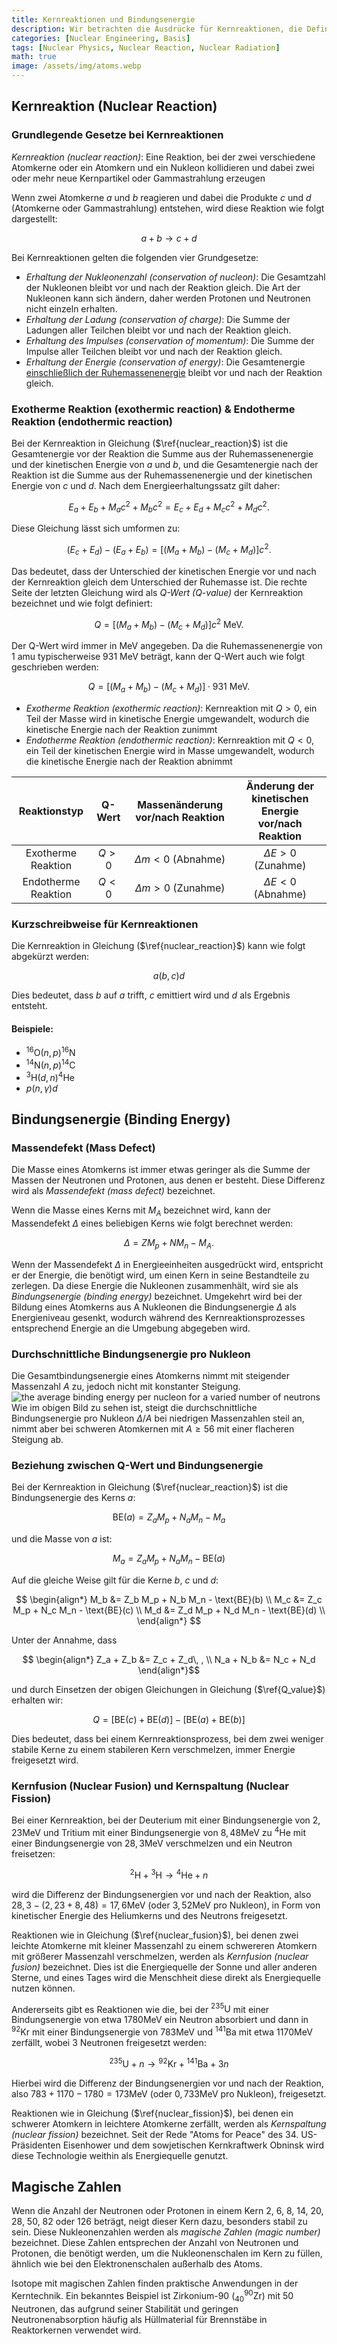 ```yaml
---
title: Kernreaktionen und Bindungsenergie
description: Wir betrachten die Ausdrücke für Kernreaktionen, die Definition des Q-Werts, sowie die Konzepte des Massendefekts und der Bindungsenergie.
categories: [Nuclear Engineering, Basis]
tags: [Nuclear Physics, Nuclear Reaction, Nuclear Radiation]
math: true
image: /assets/img/atoms.webp
---
```

## Kernreaktion (Nuclear Reaction)
### Grundlegende Gesetze bei Kernreaktionen
*Kernreaktion (nuclear reaction)*: Eine Reaktion, bei der zwei verschiedene Atomkerne oder ein Atomkern und ein Nukleon kollidieren und dabei zwei oder mehr neue Kernpartikel oder Gammastrahlung erzeugen

Wenn zwei Atomkerne $a$ und $b$ reagieren und dabei die Produkte $c$ und $d$ (Atomkerne oder Gammastrahlung) entstehen, wird diese Reaktion wie folgt dargestellt:

$$ a + b \rightarrow c + d \tag{1} \label{nuclear_reaction}$$

Bei Kernreaktionen gelten die folgenden vier Grundgesetze:

- *Erhaltung der Nukleonenzahl (conservation of nucleon)*: Die Gesamtzahl der Nukleonen bleibt vor und nach der Reaktion gleich. Die Art der Nukleonen kann sich ändern, daher werden Protonen und Neutronen nicht einzeln erhalten.
- *Erhaltung der Ladung (conservation of charge)*: Die Summe der Ladungen aller Teilchen bleibt vor und nach der Reaktion gleich.
- *Erhaltung des Impulses (conservation of momentum)*: Die Summe der Impulse aller Teilchen bleibt vor und nach der Reaktion gleich.
- *Erhaltung der Energie (conservation of energy)*: Die Gesamtenergie <u>einschließlich der Ruhemassenenergie</u> bleibt vor und nach der Reaktion gleich.

### Exotherme Reaktion (exothermic reaction) & Endotherme Reaktion (endothermic reaction)
Bei der Kernreaktion in Gleichung ($\ref{nuclear_reaction}$) ist die Gesamtenergie vor der Reaktion die Summe aus der Ruhemassenenergie und der kinetischen Energie von $a$ und $b$, und die Gesamtenergie nach der Reaktion ist die Summe aus der Ruhemassenenergie und der kinetischen Energie von $c$ und $d$. Nach dem Energieerhaltungssatz gilt daher:

$$ E_a + E_b + M_a c^2 + M_b c^2 = E_c + E_d + M_c c^2 + M_d c^2. $$

Diese Gleichung lässt sich umformen zu:

$$ (E_c + E_d) - (E_a + E_b) = [(M_a + M_b) - (M_c + M_d)]c^2. $$

Das bedeutet, dass der Unterschied der kinetischen Energie vor und nach der Kernreaktion gleich dem Unterschied der Ruhemasse ist.
Die rechte Seite der letzten Gleichung wird als *Q-Wert (Q-value)* der Kernreaktion bezeichnet und wie folgt definiert:

$$ Q = [(M_a + M_b) - (M_c + M_d)]c^2 \ \text{MeV}.\tag{2} \label{Q_value} $$

Der Q-Wert wird immer in MeV angegeben. Da die Ruhemassenenergie von 1 amu typischerweise 931 MeV beträgt, kann der Q-Wert auch wie folgt geschrieben werden:

$$ Q = [(M_a + M_b) - (M_c + M_d)]\cdot 931 \ \text{MeV}.\tag{3} $$

- *Exotherme Reaktion (exothermic reaction)*: Kernreaktion mit $Q>0$, ein Teil der Masse wird in kinetische Energie umgewandelt, wodurch die kinetische Energie nach der Reaktion zunimmt
- *Endotherme Reaktion (endothermic reaction)*: Kernreaktion mit $Q<0$, ein Teil der kinetischen Energie wird in Masse umgewandelt, wodurch die kinetische Energie nach der Reaktion abnimmt

| Reaktionstyp | Q-Wert | Massenänderung vor/nach Reaktion | Änderung der kinetischen Energie vor/nach Reaktion |
| :---: | :---: | :---: | :---: |
| Exotherme Reaktion | $Q>0$ | $\Delta m<0$ (Abnahme) | $\Delta E>0$ (Zunahme) |
| Endotherme Reaktion | $Q<0$ | $\Delta m>0$ (Zunahme) | $\Delta E<0$ (Abnahme) |

### Kurzschreibweise für Kernreaktionen
Die Kernreaktion in Gleichung ($\ref{nuclear_reaction}$) kann wie folgt abgekürzt werden:

$$ a(b, c)d $$

Dies bedeutet, dass $b$ auf $a$ trifft, $c$ emittiert wird und $d$ als Ergebnis entsteht.

#### Beispiele:
- $^{16} \text{O}(n,p)^{16}\text{N}$
- $^{14} \text{N}(n,p)^{14}\text{C}$
- $^{3} \text{H}(d,n)^{4}\text{He}$
- $p(n,\gamma)d$

## Bindungsenergie (Binding Energy)
### Massendefekt (Mass Defect)
Die Masse eines Atomkerns ist immer etwas geringer als die Summe der Massen der Neutronen und Protonen, aus denen er besteht. Diese Differenz wird als *Massendefekt (mass defect)* bezeichnet.

Wenn die Masse eines Kerns mit $M_A$ bezeichnet wird, kann der Massendefekt $\Delta$ eines beliebigen Kerns wie folgt berechnet werden:

$$ \Delta = ZM_p + NM_n - M_A. $$

Wenn der Massendefekt $\Delta$ in Energieeinheiten ausgedrückt wird, entspricht er der Energie, die benötigt wird, um einen Kern in seine Bestandteile zu zerlegen. Da diese Energie die Nukleonen zusammenhält, wird sie als *Bindungsenergie (binding energy)* bezeichnet. Umgekehrt wird bei der Bildung eines Atomkerns aus A Nukleonen die Bindungsenergie $\Delta$ als Energieniveau gesenkt, wodurch während des Kernreaktionsprozesses entsprechend Energie an die Umgebung abgegeben wird.

### Durchschnittliche Bindungsenergie pro Nukleon
Die Gesamtbindungsenergie eines Atomkerns nimmt mit steigender Massenzahl $A$ zu, jedoch nicht mit konstanter Steigung.  
![the average binding energy per nucleon for a varied number of neutrons](https://upload.wikimedia.org/wikipedia/commons/5/53/Binding_energy_curve_-_common_isotopes.svg)  
Wie im obigen Bild zu sehen ist, steigt die durchschnittliche Bindungsenergie pro Nukleon $\Delta/A$ bei niedrigen Massenzahlen steil an, nimmt aber bei schweren Atomkernen mit $A\geq56$ mit einer flacheren Steigung ab.

### Beziehung zwischen Q-Wert und Bindungsenergie
Bei der Kernreaktion in Gleichung ($\ref{nuclear_reaction}$) ist die Bindungsenergie des Kerns $a$:

$$ \text{BE}(a) = Z_a M_p + N_a M_n - M_a $$

und die Masse von $a$ ist:

$$ M_a = Z_a M_p + N_a M_n - \text{BE}(a) $$

Auf die gleiche Weise gilt für die Kerne $b$, $c$ und $d$:

$$ \begin{align*}
M_b &= Z_b M_p + N_b M_n - \text{BE}(b) \\
M_c &= Z_c M_p + N_c M_n - \text{BE}(c) \\
M_d &= Z_d M_p + N_d M_n - \text{BE}(d) \\
\end{align*} $$

Unter der Annahme, dass

$$ \begin{align*}
Z_a + Z_b &= Z_c + Z_d\, , \\
N_a + N_b &= N_c + N_d
\end{align*}$$

und durch Einsetzen der obigen Gleichungen in Gleichung ($\ref{Q_value}$) erhalten wir:

$$ Q = [\text{BE}(c) + \text{BE}(d)] - [\text{BE}(a) + \text{BE}(b)] $$

Dies bedeutet, dass bei einem Kernreaktionsprozess, bei dem zwei weniger stabile Kerne zu einem stabileren Kern verschmelzen, immer Energie freigesetzt wird.

### Kernfusion (Nuclear Fusion) und Kernspaltung (Nuclear Fission)
Bei einer Kernreaktion, bei der Deuterium mit einer Bindungsenergie von $2,23\text{MeV}$ und Tritium mit einer Bindungsenergie von $8,48\text{MeV}$ zu $^4\text{He}$ mit einer Bindungsenergie von $28,3\text{MeV}$ verschmelzen und ein Neutron freisetzen:

$$ ^2\text{H} + {^3\text{H}} \rightarrow {^4\text{He}} + n \tag{4} \label{nuclear_fusion}$$

wird die Differenz der Bindungsenergien vor und nach der Reaktion, also $28,3-(2,23+8,48)=17,6\text{MeV}$ (oder $3,52\text{MeV}$ pro Nukleon), in Form von kinetischer Energie des Heliumkerns und des Neutrons freigesetzt.

Reaktionen wie in Gleichung ($\ref{nuclear_fusion}$), bei denen zwei leichte Atomkerne mit kleiner Massenzahl zu einem schwereren Atomkern mit größerer Massenzahl verschmelzen, werden als *Kernfusion (nuclear fusion)* bezeichnet. Dies ist die Energiequelle der Sonne und aller anderen Sterne, und eines Tages wird die Menschheit diese direkt als Energiequelle nutzen können.

Andererseits gibt es Reaktionen wie die, bei der $^{235}\text{U}$ mit einer Bindungsenergie von etwa $1780\text{MeV}$ ein Neutron absorbiert und dann in $^{92}\text{Kr}$ mit einer Bindungsenergie von $783\text{MeV}$ und $^{141}\text{Ba}$ mit etwa $1170\text{MeV}$ zerfällt, wobei 3 Neutronen freigesetzt werden:

$$ {^{235}\text{U}} + n \rightarrow {^{92}\text{Kr}} + {^{141}\text{Ba}} + 3n \tag{5} \label{nuclear_fission}$$

Hierbei wird die Differenz der Bindungsenergien vor und nach der Reaktion, also $783+1170-1780=173\text{MeV}$ (oder $0,733\text{MeV}$ pro Nukleon), freigesetzt.

Reaktionen wie in Gleichung ($\ref{nuclear_fission}$), bei denen ein schwerer Atomkern in leichtere Atomkerne zerfällt, werden als *Kernspaltung (nuclear fission)* bezeichnet. Seit der Rede "Atoms for Peace" des 34. US-Präsidenten Eisenhower und dem sowjetischen Kernkraftwerk Obninsk wird diese Technologie weithin als Energiequelle genutzt.

## Magische Zahlen
Wenn die Anzahl der Neutronen oder Protonen in einem Kern 2, 6, 8, 14, 20, 28, 50, 82 oder 126 beträgt, neigt dieser Kern dazu, besonders stabil zu sein. Diese Nukleonenzahlen werden als *magische Zahlen (magic number)* bezeichnet. Diese Zahlen entsprechen der Anzahl von Neutronen und Protonen, die benötigt werden, um die Nukleonenschalen im Kern zu füllen, ähnlich wie bei den Elektronenschalen außerhalb des Atoms.

Isotope mit magischen Zahlen finden praktische Anwendungen in der Kerntechnik. Ein bekanntes Beispiel ist Zirkonium-90 ($^{90}_{40} \mathrm{Zr}$) mit 50 Neutronen, das aufgrund seiner Stabilität und geringen Neutronenabsorption häufig als Hüllmaterial für Brennstäbe in Reaktorkernen verwendet wird.
